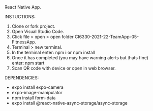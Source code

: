 React Native App. 

INSTUCTIONS:
1.  Clone or fork project.
2.  Open Visual Studio Code.
3.  Click file > open > open folder CI6330-2021-22-TeamApp-05-FitnessApp.
4.  Terminal > new terminal.
5.  In the terminal enter: npm i or npm install
6.  Once it has completed (you may have warning alerts but thats fine) enter: npm start
7.  Scan QR code with device or open in web browser.

DEPENDENCIES:
- expo install expo-camera
- expo-image-manipulator
- npm install form-data
- expo install @react-native-async-storage/async-storage
